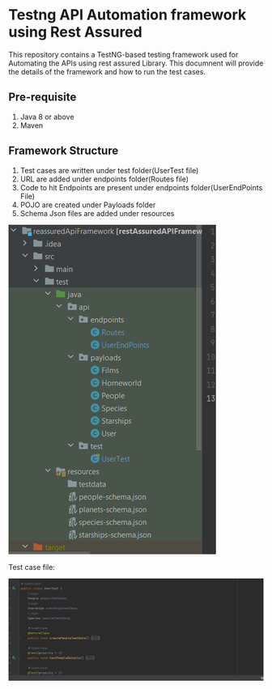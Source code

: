 # Testng API Automation framework using Rest Assured

This repository contains a TestNG-based testing framework used for Automating the APIs using rest assured Library.
This documnent will provide the details of the framework and how to run the test cases.

## Pre-requisite

1) Java 8 or above
2) Maven

## Framework Structure

1) Test cases are written under test folder(UserTest file)
2) URL are added under endpoints folder(Routes file)
3) Code to hit Endpoints are present under endpoints folder(UserEndPoints File)
4) POJO are created under Payloads folder
5) Schema Json files are added under resources

![img.png](img.png)

Test case file:

![img_1.png](img_1.png)
